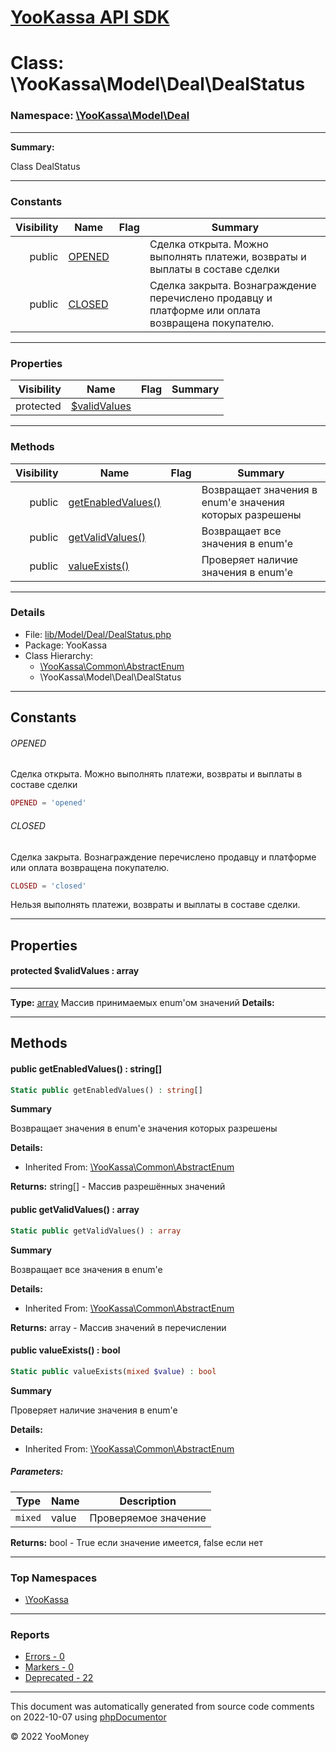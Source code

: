 # [YooKassa API SDK](../home.md)

# Class: \YooKassa\Model\Deal\DealStatus
### Namespace: [\YooKassa\Model\Deal](../namespaces/yookassa-model-deal.md)
---
**Summary:**

Class DealStatus


---
### Constants
| Visibility | Name | Flag | Summary |
| ----------:| ---- | ---- | ------- |
| public | [OPENED](../classes/YooKassa-Model-Deal-DealStatus.md#constant_OPENED) |  | Сделка открыта. Можно выполнять платежи, возвраты и выплаты в составе сделки |
| public | [CLOSED](../classes/YooKassa-Model-Deal-DealStatus.md#constant_CLOSED) |  | Сделка закрыта. Вознаграждение перечислено продавцу и платформе или оплата возвращена покупателю. |

---
### Properties
| Visibility | Name | Flag | Summary |
| ----------:| ---- | ---- | ------- |
| protected | [$validValues](../classes/YooKassa-Model-Deal-DealStatus.md#property_validValues) |  |  |

---
### Methods
| Visibility | Name | Flag | Summary |
| ----------:| ---- | ---- | ------- |
| public | [getEnabledValues()](../classes/YooKassa-Common-AbstractEnum.md#method_getEnabledValues) |  | Возвращает значения в enum'е значения которых разрешены |
| public | [getValidValues()](../classes/YooKassa-Common-AbstractEnum.md#method_getValidValues) |  | Возвращает все значения в enum'e |
| public | [valueExists()](../classes/YooKassa-Common-AbstractEnum.md#method_valueExists) |  | Проверяет наличие значения в enum'e |

---
### Details
* File: [lib/Model/Deal/DealStatus.php](../../lib/Model/Deal/DealStatus.php)
* Package: YooKassa
* Class Hierarchy: 
  * [\YooKassa\Common\AbstractEnum](../classes/YooKassa-Common-AbstractEnum.md)
  * \YooKassa\Model\Deal\DealStatus

---
## Constants
<a name="constant_OPENED" class="anchor"></a>
###### OPENED
Сделка открыта. Можно выполнять платежи, возвраты и выплаты в составе сделки

```php
OPENED = 'opened'
```


<a name="constant_CLOSED" class="anchor"></a>
###### CLOSED
Сделка закрыта. Вознаграждение перечислено продавцу и платформе или оплата возвращена покупателю.

```php
CLOSED = 'closed'
```

Нельзя выполнять платежи, возвраты и выплаты в составе сделки.


---
## Properties
<a name="property_validValues"></a>
#### protected $validValues : array
---
**Type:** <a href="../array"><abbr title="array">array</abbr></a>
Массив принимаемых enum&#039;ом значений
**Details:**



---
## Methods
<a name="method_getEnabledValues" class="anchor"></a>
#### public getEnabledValues() : string[]

```php
Static public getEnabledValues() : string[]
```

**Summary**

Возвращает значения в enum'е значения которых разрешены

**Details:**
* Inherited From: [\YooKassa\Common\AbstractEnum](../classes/YooKassa-Common-AbstractEnum.md)

**Returns:** string[] - Массив разрешённых значений


<a name="method_getValidValues" class="anchor"></a>
#### public getValidValues() : array

```php
Static public getValidValues() : array
```

**Summary**

Возвращает все значения в enum'e

**Details:**
* Inherited From: [\YooKassa\Common\AbstractEnum](../classes/YooKassa-Common-AbstractEnum.md)

**Returns:** array - Массив значений в перечислении


<a name="method_valueExists" class="anchor"></a>
#### public valueExists() : bool

```php
Static public valueExists(mixed $value) : bool
```

**Summary**

Проверяет наличие значения в enum'e

**Details:**
* Inherited From: [\YooKassa\Common\AbstractEnum](../classes/YooKassa-Common-AbstractEnum.md)

##### Parameters:
| Type | Name | Description |
| ---- | ---- | ----------- |
| <code lang="php">mixed</code> | value  | Проверяемое значение |

**Returns:** bool - True если значение имеется, false если нет



---

### Top Namespaces

* [\YooKassa](../namespaces/yookassa.md)

---

### Reports
* [Errors - 0](../reports/errors.md)
* [Markers - 0](../reports/markers.md)
* [Deprecated - 22](../reports/deprecated.md)

---

This document was automatically generated from source code comments on 2022-10-07 using [phpDocumentor](http://www.phpdoc.org/)

&copy; 2022 YooMoney